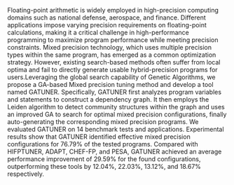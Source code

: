 Floating-point arithmetic is widely employed in high-precision computing domains such as national defense, aerospace, and finance. Different applications impose varying precision requirements on floating-point calculations, making it a critical challenge in high-performance programming to maximize program performance while meeting precision constraints. Mixed precision technology, which uses multiple precision types within the same program, has emerged as a common optimization strategy. However, existing search-based methods often suffer from local optima and fail to directly generate usable hybrid-precision programs for users.Leveraging the global search capability of Genetic Algorithms, we propose a GA-based Mixed precision tuning method and develop a tool named GATUNER.
Specifically, GATUNER first analyzes program variables and statements to construct a dependency graph. It then employs the Leiden algorithm to detect community structures within the graph and uses an improved GA to search for optimal mixed precision configurations, finally auto-generating the corresponding mixed precision programs. We evaluated GATUNER on 14 benchmark tests and applications. Experimental results show that GATUNER identified effective mixed precision configurations for 76.79% of the tested programs. Compared with HIFPTUNER, ADAPT, CHEF-FP, and PESA, GATUNER achieved an average performance improvement of 29.59% for the found configurations, outperforming these tools by 12.04%, 22.03%, 13.12%, and 18.67% respectively.
